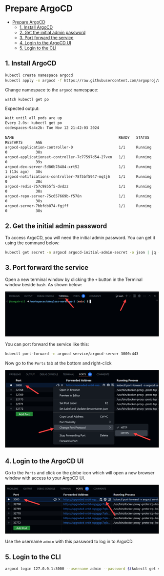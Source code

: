 # Prepare ArgoCD

- [Prepare ArgoCD](#prepare-argocd)
  - [1. Install ArgoCD](#1-install-argocd)
  - [2. Get the initial admin password](#2-get-the-initial-admin-password)
  - [3. Port forward the service](#3-port-forward-the-service)
  - [4. Login to the ArgoCD UI](#4-login-to-the-argocd-ui)
  - [5. Login to the CLI](#5-login-to-the-cli)

## 1. Install ArgoCD

```bash 
kubectl create namespace argocd
kubectl apply -n argocd -f https://raw.githubusercontent.com/argoproj/argo-cd/stable/manifests/install.yaml
```

Change namespace to the `argocd` namespace:

```bash
watch kubectl get po
```

Expected output:

```
Wait until all pods are up 
Every 2.0s: kubectl get po                                                                                                                                                    codespaces-9a4c2b: Tue Nov 12 21:42:03 2024

NAME                                                READY   STATUS    RESTARTS      AGE
argocd-application-controller-0                     1/1     Running   0             38s
argocd-applicationset-controller-7c77597d54-27vxn   1/1     Running   0             39s
argocd-dex-server-5d86b78484-xrt52                  1/1     Running   1 (13s ago)   38s
argocd-notifications-controller-78f5bf5947-mqtj6    1/1     Running   0             38s
argocd-redis-757c9855f5-dvdzz                       1/1     Running   0             38s
argocd-repo-server-75c657669b-f578n                 1/1     Running   0             38s
argocd-server-7bbfdb874-fgjff                       1/1     Running   0             38s
```

## 2. Get the initial admin password

To access ArgoCD, you will need the initial admin password. You can get it using the command below:

```bash
kubectl get secret -n argocd argocd-initial-admin-secret -o json | jq -r '.data.password' | base64 --decode
```

## 3. Port forward the service

Open a new terminal window by clicking the `+` button in the Terminal window beside `bash`. As shown below:

![alt text](../images/new-terminal.png)

You can port forward the service like this:

```bash
kubectl port-forward -n argocd service/argocd-server 3000:443
```

Now go to the `Ports` tab at the bottom and right-click 

![alt text](../images/change-port-protocol.png)

## 4. Login to the ArgoCD UI

Go to the `Ports` and click on the globe icon which will open a new browser window with access to your ArgoCD UI.

![alt text](../images/open-browser.png)

Use the username `admin` with this password to log in to ArgoCD.

## 5. Login to the CLI

```bash
argocd login 127.0.0.1:3000 --username admin --password $(kubectl get secret -n argocd argocd-initial-admin-secret -o json | jq -r '.data.password' | base64 --decode) --grpc-web --insecure
```